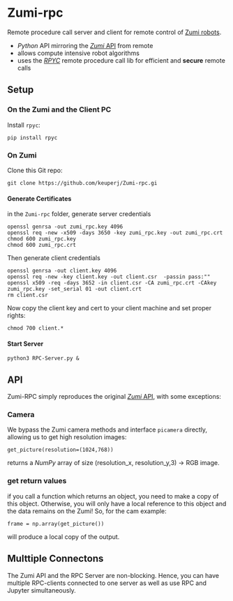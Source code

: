# Zumi-rpc
Remote procedure call server and client for remote control of [Zumi robots](https://www.robolink.com/zumi/).

* *Python* API mirroring the [*Zumi* API](http://docs.robolink.com/zumi-library) from remote 
* allows compute intensive robot algorithms 
* uses the [*RPYC*](https://rpyc.readthedocs.io/en/latest/) remote procedure call lib for efficient and **secure** remote calls 

## Setup

### On the Zumi and the Client PC
Install ``rpyc``:
```
pip install rpyc
```

### On Zumi
Clone this Git repo:
```
git clone https://github.com/keuperj/Zumi-rpc.gi
```

 
#### Generate Certificates
in the ``Zumi-rpc`` folder, generate server credentials 
```
openssl genrsa -out zumi_rpc.key 4096
openssl req -new -x509 -days 3650 -key zumi_rpc.key -out zumi_rpc.crt
chmod 600 zumi_rpc.key
chmod 600 zumi_rpc.crt
```

Then generate client credentials 
```
openssl genrsa -out client.key 4096
openssl req -new -key client.key -out client.csr  -passin pass:""
openssl x509 -req -days 3652 -in client.csr -CA zumi_rpc.crt -CAkey zumi_rpc.key -set_serial 01 -out client.crt
rm client.csr
```
Now copy the client key and cert to your client machine and set proper rights:
```
chmod 700 client.*
```


#### Start Server
```
python3 RPC-Server.py &
```

## API
Zumi-RPC simply reproduces the original [*Zumi* API](http://docs.robolink.com/zumi-library), with some exceptions:

### Camera
We bypass the Zumi camera methods and interface ``picamera`` directly, allowing us to get high resolution images:
```
get_picture(resolution=(1024,768))
```  
returns a *NumPy* array of size (resolution_x, resolution_y,3) -> RGB image.

### get return values
if you call a function which returns an object, you need to make a copy of this object. Otherwise, you will only have a local reference to this object and the data remains on the Zumi! So, for the cam example:
```
frame = np.array(get_picture())
```
will produce a local copy of the output.

## Multtiple Connectons
The Zumi API and the RPC Server are non-blocking. Hence, you can have multiple RPC-clients connected to one server as well as use RPC and Jupyter simultaneously.

